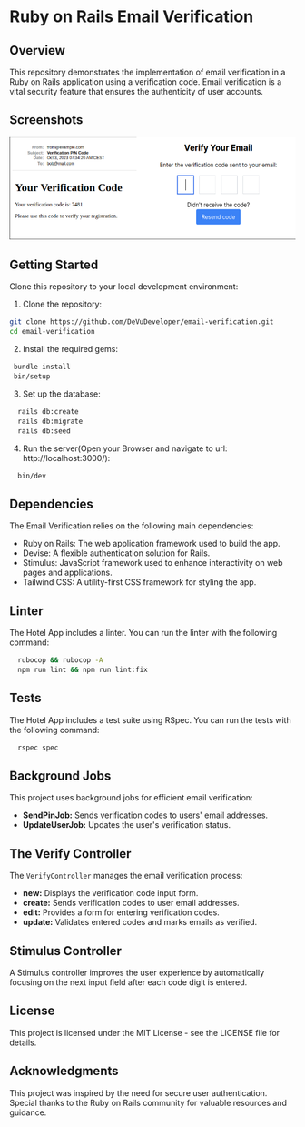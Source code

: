 # Ruby on Rails Email Verification

## Overview

This repository demonstrates the implementation of email verification in a Ruby on Rails application using a verification code. Email verification is a vital security feature that ensures the authenticity of user accounts.

## Screenshots

![Email Verification](app/assets/images/screen.png) 


## Getting Started

Clone this repository to your local development environment:

1. Clone the repository:

```bash
git clone https://github.com/DeVuDeveloper/email-verification.git
cd email-verification
```

2. Install the required gems:

```bash
 bundle install
 bin/setup
```

3. Set up the database:

```bash
  rails db:create
  rails db:migrate
  rails db:seed
```


4. Run the server(Open your Browser and navigate to url: http://localhost:3000/): 

```bash
  bin/dev
```


## Dependencies

The Email Verification relies on the following main dependencies:

- Ruby on Rails: The web application framework used to build the app.
- Devise: A flexible authentication solution for Rails.
- Stimulus: JavaScript framework used to enhance interactivity on web pages and applications.
- Tailwind CSS: A utility-first CSS framework for styling the app.

## Linter

The Hotel App includes a linter. You can run the linter with the following command:

```bash
  rubocop && rubocop -A
  npm run lint && npm run lint:fix
```

## Tests

The Hotel App includes a test suite using RSpec. You can run the tests with the following command:

```bash
  rspec spec
```

## Background Jobs

This project uses background jobs for efficient email verification:

- **SendPinJob:** Sends verification codes to users' email addresses.
- **UpdateUserJob:** Updates the user's verification status.

## The Verify Controller

The `VerifyController` manages the email verification process:

- **new:** Displays the verification code input form.
- **create:** Sends verification codes to user email addresses.
- **edit:** Provides a form for entering verification codes.
- **update:** Validates entered codes and marks emails as verified.

## Stimulus Controller

A Stimulus controller improves the user experience by automatically focusing on the next input field after each code digit is entered.

## License

This project is licensed under the MIT License - see the LICENSE file for details.

## Acknowledgments

This project was inspired by the need for secure user authentication.
Special thanks to the Ruby on Rails community for valuable resources and guidance.
